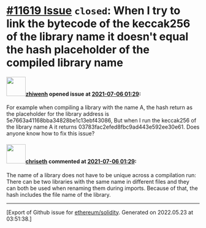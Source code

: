 # [\#11619 Issue](https://github.com/ethereum/solidity/issues/11619) `closed`: When I try to link the bytecode of the keccak256 of the library name it doesn't equal the hash placeholder of the compiled library name

#### <img src="https://avatars.githubusercontent.com/u/48660667?v=4" width="50">[zhiwenh](https://github.com/zhiwenh) opened issue at [2021-07-06 01:29](https://github.com/ethereum/solidity/issues/11619):

For example when compiling a library with the name A, the hash return as the placeholder for the library address is 5e7663a41168bba34828be1c13ebf43086, But when I run the keccak256 of the library name A it returns 03783fac2efed8fbc9ad443e592ee30e61. Does anyone know how to fix this issue?

#### <img src="https://avatars.githubusercontent.com/u/9073706?v=4" width="50">[chriseth](https://github.com/chriseth) commented at [2021-07-06 01:29](https://github.com/ethereum/solidity/issues/11619#issuecomment-874605558):

The name of a library does not have to be unique across a compilation run: There can be two libraries with the same name in different files and they can both be used when renaming them during imports. Because of that, the hash includes the file name of the library.


-------------------------------------------------------------------------------



[Export of Github issue for [ethereum/solidity](https://github.com/ethereum/solidity). Generated on 2022.05.23 at 03:51:38.]

